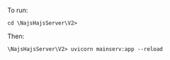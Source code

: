To run:

```
cd \NajsHajsServer\V2>
```
Then:
```
\NajsHajsServer\V2> uvicorn mainserv:app --reload
```